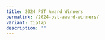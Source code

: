 ```yaml
---
title: 2024 PST Award Winners
permalink: /2024-pst-award-winners/
variant: tiptap
description: ""
---
```

